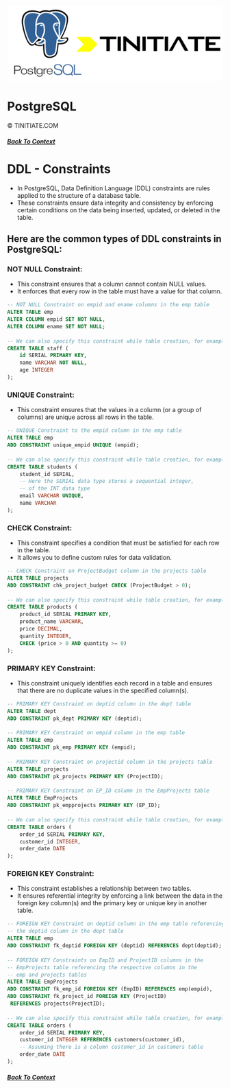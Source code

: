 ![PostgreSQL Tinitiate Image](postgresql_tinitiate.png)

# PostgreSQL
&copy; TINITIATE.COM

##### [Back To Context](readme.md)

# DDL - Constraints
* In PostgreSQL, Data Definition Language (DDL) constraints are rules applied to the structure of a database table.
* These constraints ensure data integrity and consistency by enforcing certain conditions on the data being inserted, updated, or deleted in the table. 

## Here are the common types of DDL constraints in PostgreSQL:
### NOT NULL Constraint:
* This constraint ensures that a column cannot contain NULL values.
* It enforces that every row in the table must have a value for that column.
```sql
-- NOT NULL Constraint on empid and ename columns in the emp table
ALTER TABLE emp
ALTER COLUMN empid SET NOT NULL,
ALTER COLUMN ename SET NOT NULL;

-- We can also specify this constraint while table creation, for example
CREATE TABLE staff (
    id SERIAL PRIMARY KEY,
    name VARCHAR NOT NULL,
    age INTEGER
);
```

### UNIQUE Constraint:
* This constraint ensures that the values in a column (or a group of columns) are unique across all rows in the table.
```sql
-- UNIQUE Constraint to the empid column in the emp table
ALTER TABLE emp
ADD CONSTRAINT unique_empid UNIQUE (empid);

-- We can also specify this constraint while table creation, for example
CREATE TABLE students (
    student_id SERIAL,
    -- Here the SERIAL data type stores a sequential integer,
    -- of the INT data type
    email VARCHAR UNIQUE,
    name VARCHAR
);
```

### CHECK Constraint:
* This constraint specifies a condition that must be satisfied for each row in the table.
* It allows you to define custom rules for data validation.
```sql
-- CHECK Constraint on ProjectBudget column in the projects table
ALTER TABLE projects
ADD CONSTRAINT chk_project_budget CHECK (ProjectBudget > 0);

-- We can also specify this constraint while table creation, for example
CREATE TABLE products (
    product_id SERIAL PRIMARY KEY,
    product_name VARCHAR,
    price DECIMAL,
    quantity INTEGER,
    CHECK (price > 0 AND quantity >= 0)
);
```

### PRIMARY KEY Constraint:
* This constraint uniquely identifies each record in a table and ensures that there are no duplicate values in the specified column(s).
```sql
-- PRIMARY KEY Constraint on deptid column in the dept table
ALTER TABLE dept
ADD CONSTRAINT pk_dept PRIMARY KEY (deptid);

-- PRIMARY KEY Constraint on empid column in the emp table
ALTER TABLE emp 
ADD CONSTRAINT pk_emp PRIMARY KEY (empid);

-- PRIMARY KEY Constraint on projectid column in the projects table
ALTER TABLE projects 
ADD CONSTRAINT pk_projects PRIMARY KEY (ProjectID);

-- PRIMARY KEY Constraint on EP_ID column in the EmpProjects table
ALTER TABLE EmpProjects
ADD CONSTRAINT pk_empprojects PRIMARY KEY (EP_ID);

-- We can also specify this constraint while table creation, for example
CREATE TABLE orders (
    order_id SERIAL PRIMARY KEY,
    customer_id INTEGER,
    order_date DATE
);
```

### FOREIGN KEY Constraint:
* This constraint establishes a relationship between two tables.
* It ensures referential integrity by enforcing a link between the data in the foreign key column(s) and the primary key or unique key in another table.
```sql
-- FOREIGN KEY Constraint on deptid column in the emp table referencing
-- the deptid column in the dept table
ALTER TABLE emp
ADD CONSTRAINT fk_deptid FOREIGN KEY (deptid) REFERENCES dept(deptid);

-- FOREIGN KEY Constraints on EmpID and ProjectID columns in the
-- EmpProjects table referencing the respective columns in the
-- emp and projects tables
ALTER TABLE EmpProjects
ADD CONSTRAINT fk_emp_id FOREIGN KEY (EmpID) REFERENCES emp(empid),
ADD CONSTRAINT fk_project_id FOREIGN KEY (ProjectID)
 REFERENCES projects(ProjectID);

-- We can also specify this constraint while table creation, for example
CREATE TABLE orders (
    order_id SERIAL PRIMARY KEY,
    customer_id INTEGER REFERENCES customers(customer_id),
    -- Assuming there is a column customer_id in customers table
    order_date DATE
);
```

##### [Back To Context](readme.md)